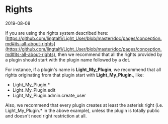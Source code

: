 Rights
=============
2019-08-08




If you are using the rights system described here: [https://github.com/lingtalfi/Light_User/blob/master/doc/pages/conception.md#its-all-about-rights](https://github.com/lingtalfi/Light_User/blob/master/doc/pages/conception.md#its-all-about-rights),
then we recommend that all the rights provided by a plugin should start with the plugin name followed by a dot.


For instance, if a plugin's name is **Light_My_Plugin**, we recommend that all rights originating from that plugin start with **Light_My_Plugin.**, like:

- Light_My_Plugin.*
- Light_My_Plugin.edit
- Light_My_Plugin.admin.create_user


Also, we recommend that every plugin creates at least the asterisk right (i.e. Light_My_Plugin.* in the above example), unless the plugin is totally public
and doesn't need right restriction at all.







